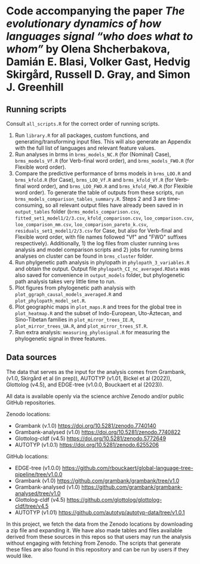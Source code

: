 # Code accompanying the paper *The evolutionary dynamics of how languages signal “who does what to whom”* by Olena Shcherbakova, Damián E. Blasi, Volker Gast, Hedvig Skirgård, Russell D. Gray, and Simon J. Greenhill


## Running scripts 

Consult ```all_scripts.R``` for the correct order of running scripts. 

1. Run ```library.R``` for all packages, custom functions, and generating/transforming input files. This will also generate an Appendix with the full list of languages and relevant feature values. 
2. Run analyses in brms in ```brms_models_NC.R``` (for (Nominal) Case), ```brms_models_Vf.R``` (for Verb-final word order), and ```brms_models_FWO.R``` (for Flexible word order). 
3. Compare the predictive performance of brms models in ```brms_LOO.R``` and ```brms_kfold.R``` (for Case), ```brms_LOO_Vf.R``` and ```brms_kfold_Vf.R``` (for Verb-final word order), and ```brms_LOO_FWO.R``` and ```brms_kfold_FWO.R``` (for Flexible word order). To generate the table of outputs from these scripts, run ```brms_models_comparison_tables_summary.R```.
Steps 2 and 3 are time-consuming, so all relevant output files have already been saved in in ```output_tables``` folder (```brms_models_comparison.csv```, ```fitted_set1_model1/2/3.csv```, ```kfold_comparison.csv```, ```loo_comparison.csv```, ```loo_comparison_mm.csv```, ```loo_comparison_pareto_k.csv```, ```residuals_set1_model1/2/3.csv``` for Case, but also for Verb-final and Flexible word order, with file names followed "Vf" and "FWO" suffixes respectively). Additionally, 1) the log files from cluster running ```brms``` analysis and model comparison scripts and 2) jobs for running brms analyses on cluster can be found in ```brms_cluster``` folder.
4. Run phylgenetic path analysis in phylopath in ```phylopath_3_variables.R``` and obtain the output. Output file ```phylopath_CI_nc_averaged.RData``` was also saved for convenience in ```output_models``` folder, but phylogenetic path analysis takes very little time to run.
5. Plot figures from phylogenetic path analysis with ```plot_ggraph_causal_models_averaged.R``` and ```plot_phylopath_model_set.R```.
6. Plot geographic maps in ```plot_maps.R``` and trees for the global tree in ```plot_heatmap.R``` and the subset of Indo-European, Uto-Aztecan, and Sino-Tibetan families in ```plot_mirror_trees_IE.R```, ```plot_mirror_trees_UA.R```, and ```plot_mirror_trees_ST.R```.
7. Run extra analysis: ```measuring_phylosignal.R``` for measuring the phylogenetic signal in three features. 

## Data sources

The data that serves as the input for the analysis comes from Grambank, (v1.0, Skirgård et al (in prep)), AUTOTYP (v1.01, Bickel et al (2022)), Glottolog (v4.5), and EDGE-tree (v1.0.0, Bouckaert et al (2023)).

All data is available openly via the science archive Zenodo and/or public GitHub repositories. 

Zenodo locations:

*   Grambank (v.1.0) <https://doi.org/10.5281/zenodo.7740140>
*   Grambank-analysed (v1.0) <https://doi.org/10.5281/zenodo.7740822>
*   Glottolog-cldf (v4.5) <https://doi.org/10.5281/zenodo.5772649>
*   AUTOTYP (v1.0.1) <https://doi.org/10.5281/zenodo.6255206>

GitHub locations:

* EDGE-tree (v1.0.0) <https://github.com/rbouckaert/global-language-tree-pipeline/tree/v1.0.0>
* Grambank (v1.0) <https://github.com/grambank/grambank/tree/v1.0>
* Grambank-analysed (v1.0) <https://github.com/grambank/grambank-analysed/tree/v1.0>
* Glottolog-cldf (v4.5) <https://github.com/glottolog/glottolog-cldf/tree/v4.5>
* AUTOTYP (v1.01) <https://github.com/autotyp/autotyp-data/tree/v1.0.1>

In this project, we fetch the data from the Zenodo locations by downloading a zip file and expanding it. We have also made tables and files available derived from these sources in this repos so that users may run the analysis without engaging with fetching from Zenodo. The scripts that generate these files are also found in this repository and can be run by users if they would like.
